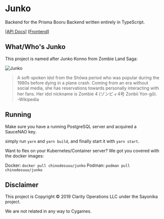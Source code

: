 # Junko

Backend for the Prisma Booru Backend written entirely in TypeScript.

[[API Docs](#)] [[Frontend](https://github.com/Sayo-nika/Sakura)]

## What/Who's Junko

This project is named after Junko Konno from Zombie Land Saga:

![Junko](https://cdn.awwni.me/15jar.png)

>A soft-spoken idol from the Shōwa period who was popular during the 1980s before dying in a plane crash. Coming from an era without social media, she has reservations towards personally interacting with her fans. Her idol nickname is Zombie 4 (ゾンビィ4号 Zonbii Yon-gō). -Wikipedia


## Running

Make sure you have a running PostgreSQL server and acquired a SauceNAO key.

simply run `yarn` and `yarn build`, and finally start it with `yarn start`.

Want to flex on your Kubernetes/Container server? We got you covered with the docker images:

Docker: `docker pull chinodesuuu/junko`
Podman: `podman pull chinodesuuu/junko`

## Disclaimer

This project is Copyright &copy; 2019 Clarity Operations LLC under the Sayonika project.

We are not related in any way to Cygames.
